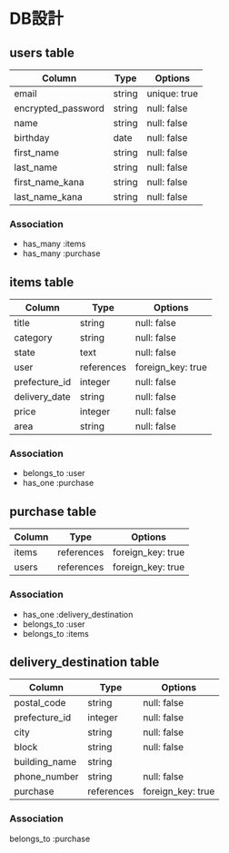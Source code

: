 # DB設計

## users table

| Column             | Type                | Options                 |
|--------------------|---------------------|-------------------------|
| email              | string              | unique: true            |
| encrypted_password | string              | null: false             |
| name               | string              | null: false             |
| birthday           | date                | null: false             |
| first_name         | string              | null: false             |
| last_name          | string              | null: false             |
| first_name_kana    | string              | null: false             |
| last_name_kana     | string              | null: false             |

### Association

* has_many :items
* has_many :purchase

## items table

| Column                              | Type       | Options           |
|-------------------------------------|------------|-------------------|
| title                               | string     | null: false       |
| category                            | string     | null: false       |
| state                               | text       | null: false       |
| user                                | references | foreign_key: true |
| prefecture_id                       | integer    | null: false       |
| delivery_date                       | string     | null: false       |
| price                               | integer    | null: false       |
| area                                | string     | null: false       |


### Association

- belongs_to :user
- has_one :purchase

## purchase table

| Column                    | Type       | Options           |
|---------------------------|------------|-------------------|
| items                     | references | foreign_key: true |
| users                     | references | foreign_key: true |

### Association

- has_one :delivery_destination
- belongs_to :user
- belongs_to :items

## delivery_destination table

| Column                    | Type       | Options           |
|---------------------------|------------|-------------------|
| postal_code               | string     | null: false       |
| prefecture_id             | integer    | null: false       |
| city                      | string     | null: false       |
| block                     | string     | null: false       |
| building_name             | string     |                   |
| phone_number              | string     | null: false       |
| purchase                  | references | foreign_key: true |

### Association

belongs_to :purchase